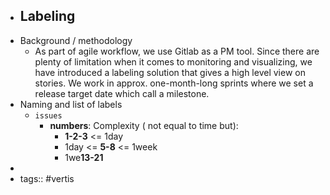 - ## Labeling
- Background / methodology
	- As part of agile workflow, we use Gitlab as a PM tool.
	  Since there are plenty of limitation when it comes to monitoring and visualizing, we have introduced a labeling solution that gives a high level view on stories.
	  We work in approx. one-month-long sprints where we set a release target date which call a milestone.
- Naming and list of labels
	- `issues`
		- **numbers**: Complexity ( not equal to time but):
			- **1-2-3** <= 1day
			- 1day <= **5-8** <= 1week
			- 1we**13-21**
-
- tags:: #vertis